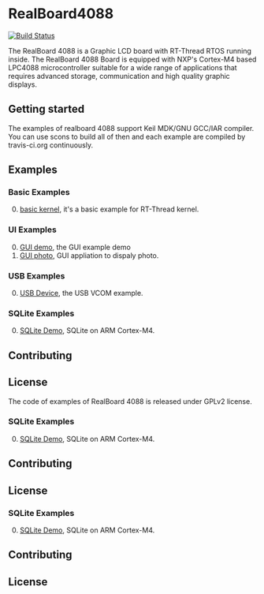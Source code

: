 # RealBoard4088 #

[![Build Status](https://travis-ci.org/RT-Thread/RealBoard4088.png?branch=master)](https://travis-ci.org/RT-Thread/RealBoard4088)

The RealBoard 4088 is a Graphic LCD board with RT-Thread RTOS running inside. The RealBoard 4088 Board is equipped with NXP's Cortex-M4 based LPC4088 microcontroller suitable for a wide range of applications that requires advanced storage,  communication and high quality graphic displays.

## Getting started ##

The examples of realboard 4088 support Keil MDK/GNU GCC/IAR compiler. You can use scons to build all of then and each example are compiled by travis-ci.org continuously.

## Examples ##

### Basic Examples ###

0. [basic kernel](software/rtthread_examples/examples/0_base_kernel), it's a basic example for RT-Thread kernel.

### UI Examples ###

0. [GUI demo](software/rtthread_examples/examples/4_gui_examples), the GUI example demo
1. [GUI photo](software/rtthread_examples/examples/4_gui_photo_frame), GUI appliation to dispaly photo. 

### USB Examples ###

0. [USB Device](software/rtthread_examples/examples/6_usbdevice_vcom), the USB VCOM example.

### SQLite Examples ###

0. [SQLite Demo](software/rtthread_examples/examples/5_sqlite_examples), SQLite on ARM Cortex-M4.

## Contributing ##

## License ##

The code of examples of RealBoard 4088 is released under GPLv2 license. 
### SQLite Examples ###

0. [SQLite Demo](software/rtthread_examples/examples/5_sqlite_examples), SQLite on ARM Cortex-M4.

## Contributing ##

## License ##
### SQLite Examples ###

0. [SQLite Demo](software/rtthread_examples/examples/5_sqlite_examples), SQLite on ARM Cortex-M4.

## Contributing ##

## License ##
